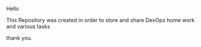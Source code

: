Hello 

This Repository was created in order to store and share DevOps home work and various tasks

thank you.

